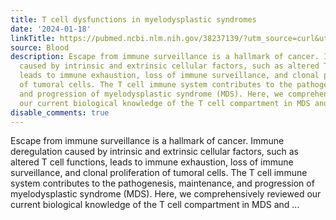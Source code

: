 ```yaml
---
title: T cell dysfunctions in myelodysplastic syndromes
date: '2024-01-18'
linkTitle: https://pubmed.ncbi.nlm.nih.gov/38237139/?utm_source=curl&utm_medium=rss&utm_campaign=journals&utm_content=7603509&fc=None&ff=20240119170724&v=2.18.0
source: Blood
description: Escape from immune surveillance is a hallmark of cancer. Immune deregulation
  caused by intrinsic and extrinsic cellular factors, such as altered T cell functions,
  leads to immune exhaustion, loss of immune surveillance, and clonal proliferation
  of tumoral cells. The T cell immune system contributes to the pathogenesis, maintenance,
  and progression of myelodysplastic syndrome (MDS). Here, we comprehensively reviewed
  our current biological knowledge of the T cell compartment in MDS and ...
disable_comments: true
---
```

Escape from immune surveillance is a hallmark of cancer. Immune deregulation caused by intrinsic and extrinsic cellular factors, such as altered T cell functions, leads to immune exhaustion, loss of immune surveillance, and clonal proliferation of tumoral cells. The T cell immune system contributes to the pathogenesis, maintenance, and progression of myelodysplastic syndrome (MDS). Here, we comprehensively reviewed our current biological knowledge of the T cell compartment in MDS and ...